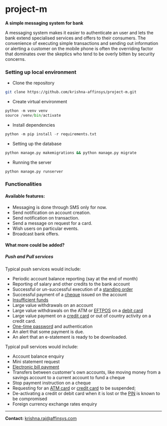 # project-m
**A simple messaging system for bank**

A messaging system makes it easier to authenticate an user and lets the bank extend specialised services and offers to their consumers. 
The convenience of executing simple transactions and sending out information or alerting a customer on the mobile phone is often the 
overriding factor that dominates over the skeptics who tend to be overly bitten by security concerns.


### Setting up local environment

- Clone the repository 
```bash
git clone https://github.com/krishna-affinsys/project-m.git
```

- Create virtual environment
```python
python -m venv venv
source /venv/bin/activate
```

- Install dependencies
```python
python -m pip install -r requirements.txt
```

- Setting up the database
```bash
python manage.py makemigrations && python manage.py migrate
```

- Running the server
```bash
python manage.py runserver
```

### Functionalities

#### Available features:

- Messaging is done through SMS only for now.
- Send notification on account creation.
- Send notification on transaction.
- Send a message on request for a card.
- Wish users on particular events.
- Broadcast bank offers.

#### What more could be added?

##### Push and Pull services

Typical push services would include:

- Periodic account balance reporting (say at the end of month)
- Reporting of salary and other credits to the bank account
- Successful or un-successful execution of a [standing order](https://en.wikipedia.org/wiki/Standing_order_(banking) "Standing order (banking)")
- Successful payment of a [cheque](https://en.wikipedia.org/wiki/Cheque "Cheque") issued on the account
- [Insufficient funds](https://en.wikipedia.org/wiki/Insufficient_funds "Insufficient funds")
- Large value withdrawals on an account
- Large value withdrawals on the ATM or [EFTPOS](https://en.wikipedia.org/wiki/EFTPOS "EFTPOS") on a [debit card](https://en.wikipedia.org/wiki/Debit_card "Debit card")
- Large value payment on a [credit card](https://en.wikipedia.org/wiki/Credit_card "Credit card") or out of country activity on a credit card.
- [One-time password](https://en.wikipedia.org/wiki/One-time_password "One-time password") and authentication
- An alert that some payment is due.
- An alert that an e-statement is ready to be downloaded.

Typical pull services would include:

- Account balance enquiry
- Mini statement request
- [Electronic bill payment](https://en.wikipedia.org/wiki/Electronic_bill_payment "Electronic bill payment")
- Transfers between customer's own accounts, like moving money from a savings account to a current account to fund a cheque
- Stop payment instruction on a cheque
- Requesting for an [ATM card](https://en.wikipedia.org/wiki/ATM_card "ATM card") or [credit card](https://en.wikipedia.org/wiki/Credit_card "Credit card") to be suspended;
- De-activating a credit or debit card when it is lost or the [PIN](https://en.wikipedia.org/wiki/Personal_identification_number "Personal identification number") is known to be compromised
- Foreign currency exchange rates enquiry


---

**Contact:** krishna.raj@affinsys.com
